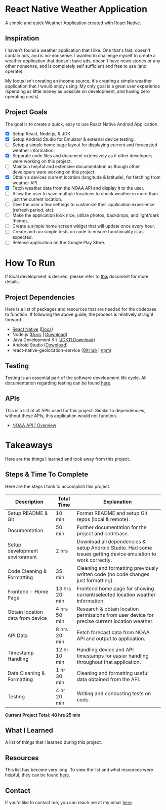 # React Native Weather Application

A simple and quick Weather Application created with React Native.

## Inspiration

I haven't found a weather application that I like. One that's fast, doesn't contain ads, and is no-nonsense. I wanted to challenge myself to create a weather application that doesn't have ads, doesn't have news stories or any other nonsense, and is completely self sufficient and free to use (and operate). 

My focus isn't creating an income source, it's creating a simple weather application that I would enjoy using. My only goal is a great user experience (spending as little money as possible on development, and having zero operating costs).

## Project Goals

The goal is to create a quick, easy to use React Native Android Application.

- [x] Setup React, Node.js, & JDK.
- [x] Setup Android Studio for Emulator & external device testing.
- [ ] Setup a simple home page layout for displaying current and forecasted weather information.
- [x] Separate code files and document extensively as if other developers were working on this project.
- [ ] Maintain helpful and extensive documentation as though other developers were working on this project.
- [x] Obtain a devices current location (longitude & latitude), for fetching from weather API.
- [x] Fetch weather data from the NOAA API and display it to the user.
- [ ] Allow the user to save multiple locations to check weather in more than just the current location.
- [ ] Give the user a few settings to customize their application experience (refresh period, etc).
- [ ] Make the application look nice, utilize photos, backdrops, and light/dark themes.
- [ ] Create a simple home screen widget that will update once every hour.
- [ ] Create and run simple tests on code to ensure functionality is as expected.
- [ ] Release application on the Google Play Store.

# How To Run

If local development is desired, please refer to [this](./Docs/Setup.md) document for more details.

## Project Dependencies

Here is a list of packages and resources that are needed for the codebase to function. If following the above guide, the process is relatively straight forward. 

- [React Native](https://reactnative.dev/) ([Docs](https://reactnative.dev/docs/getting-started))
- Node.js ([Docs](https://nodejs.org/en/docs) | [Download](https://nodejs.org/en/download))
- Java Development
  Kit ([JDK11 Download](https://www.oracle.com/java/technologies/javase/jdk11-archive-downloads.html))
- Android Studio ([Download](https://developer.android.com/studio))
- react-native-geolocation-service ([GitHub](https://github.com/Agontuk/react-native-geolocation-service) | [npm](https://www.npmjs.com/package/react-native-geolocation-service))

## Testing

Testing is an essential part of the software development life cycle. All documentation regarding testing can be found [here](Docs/Testing.md).

## APIs

This is a list of all APIs used for this project. Similar to dependencies, without these APIs, this application would not function.

- [NOAA API | Overview](https://www.weather.gov/documentation/services-web-api#/default/radar_servers)

# Takeaways

Here are the things I learned and took away from this project.

## Steps & Time To Complete

Here are the steps I took to accomplish this project.

| Description | Total Time | Explanation |
|--|--|--|
| Setup README & Git | 10 min | Format README and setup Git repos (local & remote). |
| Documentation | 50 min | Further documentation for the project and codebase. |
| Setup development environment | 2 hrs | Download all dependencies & setup Android Studio. Had some issues getting device emulation to work correctly. |
| Code Cleaning & Formatting | 35 min | Cleaning and formatting previously written code (no code changes, just formatting). |
| Frontend - Home Page | 13 hrs 20 min | Frontend home page for showing current/selected location weather information. |
| Obtain location data from device | 4 hrs 50 min | Research & obtain location permissions from user device for precise current location weather. | 
| API Data | 8 hrs 20 min | Fetch forecast data from NOAA API and output to application. |
| Timestamp Handling | 12 hr 10 min | Handling device and API timestamps for easier handling throughout that application. |
| Data Cleaning & Formatting | 1 hr 30 min | Cleaning and formatting useful data obtained from the API. |
| Testing | 4 hr 20 min | Writing and conducting tests on code. |

**Current Project Total: 48 hrs 25 min**

## What I Learned

A list of things that I learned during this project.

## Resources

This list has become very long. To view the list and what resources were helpful, they can be found [here](./Docs/Resources.md).

## Contact

If you'd like to contact me, you can reach me at my email [here](mailto:willbushie@gmail.com).

